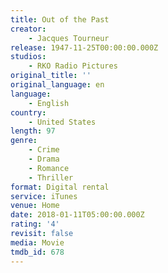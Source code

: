 ```yaml
---
title: Out of the Past
creator:
    - Jacques Tourneur
release: 1947-11-25T00:00:00.000Z
studios:
    - RKO Radio Pictures
original_title: ''
original_language: en
language:
    - English
country:
    - United States
length: 97
genre:
    - Crime
    - Drama
    - Romance
    - Thriller
format: Digital rental
service: iTunes
venue: Home
date: 2018-01-11T05:00:00.000Z
rating: '4'
revisit: false
media: Movie
tmdb_id: 678
---
```



